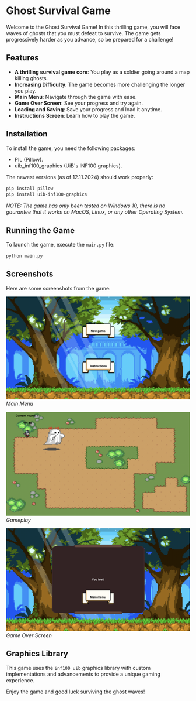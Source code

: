 # Ghost Survival Game

Welcome to the Ghost Survival Game! In this thrilling game, you will face waves of ghosts that you must defeat to survive. The game gets progressively harder as you advance, so be prepared for a challenge!

## Features

- **A thrilling survival game core**: You play as a soldier going around a map killing ghosts.
- **Increasing Difficulty**: The game becomes more challenging the longer you play.
- **Main Menu**: Navigate through the game with ease.
- **Game Over Screen**: See your progress and try again.
- **Loading and Saving**: Save your progress and load it anytime.
- **Instructions Screen**: Learn how to play the game.

## Installation

To install the game, you need the following packages:

- PIL (Pillow).
- uib_inf100_graphics (UiB's INF100 graphics).

The newest versions (as of 12.11.2024) should work properly:

```bash
pip install pillow
pip install uib-inf100-graphics
```

_NOTE: The game has only been tested on Windows 10, there is no gaurantee that it works on MacOS, Linux, or any other Operating System._

## Running the Game

To launch the game, execute the `main.py` file:

```bash
python main.py
```

## Screenshots

Here are some screenshots from the game:

![Main Menu](screenshots/main_menu.png)
_Main Menu_

![Gameplay](screenshots/in_game.png)
_Gameplay_

![Game Over Screen](screenshots/game_over.png)
_Game Over Screen_

## Graphics Library

This game uses the `inf100 uib` graphics library with custom implementations and advancements to provide a unique gaming experience.

Enjoy the game and good luck surviving the ghost waves!

